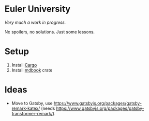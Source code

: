 # Euler University

_Very much a work in progress._

No spoilers, no solutions. Just some lessons.

# Setup

1. Install
   [Cargo](https://doc.rust-lang.org/cargo/getting-started/installation.html)
1. Install [mdbook](https://github.com/rust-lang/mdBook) crate

# Ideas

- Move to Gatsby, use https://www.gatsbyjs.org/packages/gatsby-remark-katex/
  (needs https://www.gatsbyjs.org/packages/gatsby-transformer-remark/).
